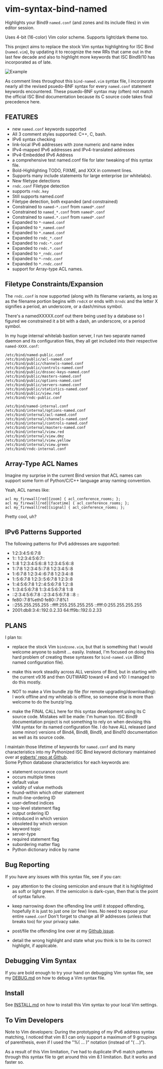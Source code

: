 vim-syntax-bind-named
=====================

Highlights your Bind9 `named.conf` (and zones and its include files) in
vim editor session.

Uses 4-bit (16-color) Vim color scheme.  Supports light/dark theme too.


This project aims to replace the stock Vim syntax highlighting for ISC Bind
(`named.vim`), by updating it to recognize the new RRs that came out in
the last few decade and also to highlight more keywords that ISC Bind9/10 has
incorporated as of late.

![Example](https://raw.githubusercontent.com/egberts/gist/master/vim-syntax-bind-named-front-page.png "Example")

As comment lines throughout this `bind-named.vim` syntax file, I incorporate
nearly all the revised psuedo-BNF syntax for every `named.conf` statement
keywords encountered.  These psuedo-BNF syntax may (often) not match the
official ISC Bind documentation because its C source code
takes final precedence here.

FEATURES
--------

* new `named.conf` keywords supported
* All 3 comment styles supported: C++, C, bash.
* IPv6 syntax checking
 * link-local IPv6 addresses with zone numeric and name index
 * IPv4-mapped IPv6 addresses and IPv4-translated addresses
 * IPv4-Embedded IPv6 Address
* a comprehensive test named.conf file for later tweaking of this syntax file.
* Bold-Highlighting TODO, FIXME, and XXX in comment lines.
* Supports many include statements for large enterprise (or whitelabs).
* New filetype detections
 * `rndc.conf` Filetype detection
 * supports `rndc.key`
 * Still supports named.conf
* Filetype detection, both expanded (and constrained)
 * Constrained to `named-*.conf` from `named*.conf`
 * Constrained to `named_*.conf` from `named*.conf`
 * Constrained to `named.*.conf` from `named*.conf`
 * Expanded to `*-named.conf`
 * Expanded to `*_named.conf`
 * Expanded to `*.named.conf`
 * Expanded to `rndc_*.conf`
 * Expanded to `rndc-*.conf`
 * Expanded to `rndc.*.conf`
 * Expanded to `*_rndc.conf`
 * Expanded to `*-rndc.conf`
 * Expanded to `*.rndc.conf`
* support for Array-type ACL names.

Filetype Constraints/Expansion
------------------------------
The `rndc.conf` is now supported (along with its filename variants, as long as
as the filename portion begins with `rndcX` or ends with `Xrndc` and the letter
X signifies a period, an underscore, or a dash/minus symbol.

There's a namedXXXXX.conf out there being used by a database so I figured
we constrained it a bit with a dash, an underscore, or a period symbol.

In my huge internal whitelab bastion server, I run two separate named daemon
and its configuration files, they all get included into their respective
`named-XXXX.conf`:

    /etc/bind/named-public.conf
    /etc/bind/public/acl-named.conf
    /etc/bind/public/channels-named.conf
    /etc/bind/public/controls-named.conf
    /etc/bind/public/dnssec-keys-named.conf
    /etc/bind/public/masters-named.conf
    /etc/bind/public/options-named.conf
    /etc/bind/public/servers-named.conf
    /etc/bind/public/statistics-named.conf
    /etc/bind/public/view.red
    /etc/bind/rndc-public.conf

    /etc/bind/named-internal.conf
    /etc/bind/internal/options-named.conf
    /etc/bind/internal/acl-named.conf
    /etc/bind/internal/channels-named.conf
    /etc/bind/internal/controls-named.conf
    /etc/bind/internal/masters-named.conf
    /etc/bind/internal/view.red
    /etc/bind/internal/view.dmz
    /etc/bind/internal/view.yellow
    /etc/bind/internal/view.green
    /etc/bind/rndc-internal.conf

Array-Type ACL Names
--------------------
Imagine my surprise in the current Bind version that ACL names can
support some form of Python/C/C++ language array naming convention.

Yeah, ACL names like:
```named
acl my_firewall[red][zoom] { acl_conference_rooms; };
acl my_firewall[red][facetime] { acl_conference_rooms; };
acl my_firewall[red][signal] { acl_conference_rooms; };
```
Pretty cool, uh?


IPv6 Patterns Supported
-----------------------
The following patterns for IPv6 addresses are supported:

 * 1:2:3:4:5:6:7:8
 * 1::  1:2:3:4:5:6:7::
 * 1::8  1:2:3:4:5:6::8  1:2:3:4:5:6::8
 * 1::7:8  1:2:3:4:5::7:8  1:2:3:4:5::8
 * 1::6:7:8  1:2:3:4::6:7:8  1:2:3:4::8
 * 1::5:6:7:8  1:2:3::5:6:7:8  1:2:3::8
 * 1::4:5:6:7:8  1:2::4:5:6:7:8  1:2::8
 * 1::3:4:5:6:7:8  1::3:4:5:6:7:8  1::8
 * ::2:3:4:5:6:7:8  ::2:3:4:5:6:7:8 ::8  ::
 * fe80::7:8%eth0  fe80::7:8%1
 * ::255.255.255.255  ::ffff:255.255.255.255  ::ffff:0:255.255.255.255
 * 2001:db8:3:4::192.0.2.33  64:ff9b::192.0.2.33

PLANS
-----

I plan to:

* replace the stock Vim `bindzone.vim`, but that is something that I
  would welcome anyone to submit ... easily.
  Instead, I'm focused on doing this hard problem of creating these
  syntaxes for `bind-named.vim` (Bind named configuration file).

* make this work steadily across ALL versions of Bind, but in
  starting with the current v9.16 and then OUTWARD toward v4 and
  v10: I managed to do this mostly.

* NOT to make a Vim bundle zip file (for remote upgrading/downloading):
  I work offline and my whitelab is offline, so someone else is more than
  welcome to do the bunzip'ing.

* make the FINAL CALL here for this syntax development using its C source
  code.  Mistakes will be made: I'm human too.  ISC Bind9 documentation
  project is not something to rely on when devising this VIM syntax for
  its named configuration file.
  I do have ALL released (and some minor) versions of Bind4, Bind8,
  Bind9, and Bind10 documentation as well as its source code.

I maintain those lifetime of keywords for `named.conf` and its many
characteristics into my Pythonized ISC Bind keyword dictionary maintained over
at [egberts' repo at Github](https://github.com/egberts/bind9_parser/blob/master/examples/rough-draft/namedconfglobal.py).  
Some Python database characteristics for each keywords are:

* statement occurance count
* occurs multiple times
* default value
* validity of value methods
* found-within which other statement
* multi-line-ordering ID
* user-defined indices
* top-level statement flag
* output ordering ID
* introduced in which version
* obsoleted by which version
* keyword topic
* server-type
* required statement flag
* subordering matter flag
* Python dictionary indice by name


Bug Reporting
-------------
If you have any issues with this syntax file, see if you can:

* pay attention to the closing semicolon and ensure that it is highlighted as soft or light green.
  If the semicolon is dark-cyan, then that is the point of syntax failure.

* keep narrowing down the offending line until it stopped offending, hopefully
  it is just to just one (or few) lines.  No need to expose your entire `named.conf`
  Don't forget to change all IP addresses (unless that breaks too) for
  your privacy sake.

* post/file the offending line over at my [Github issue](https://github.com/egberts/vim-syntax-bind-named/issues). 

* detail the wrong highlight and state what you think is to be its
  correct highlight, if applicable.


Debugging Vim Syntax
--------------------
If you are bold enough to try your hand on debugging Vim syntax file,
see my [DEBUG.md](https://github.com/egberts/vim-syntax-bind-named/blob/master/DEBUG.md) on how to debug a Vim syntax file.

Install
-------
See [INSTALL.md](https://github.com/egberts/vim-syntax-bind-named/blob/master/INSTALL.md) on how to install this Vim syntax to your local Vim settings.

To Vim Developers
-----------------
Note to Vim developers:  During the prototyping of my IPv6 address
syntax matching, I noticed that vim 8.1 can only support a maximum
of 9 groupings of parenthesis, even if I used the "\%( ... \)"
notation (instead of "\( ...\)").

As a result of this Vim limitation, I've had to
duplicate IPv6 match patterns through this syntax file to get around
this vim 8.1 limitation.  But it works and faster so.


